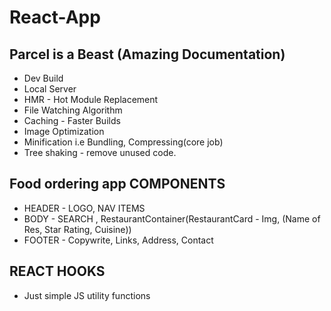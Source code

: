 # React-App




## Parcel is a Beast (Amazing Documentation)
- Dev Build
- Local Server
- HMR - Hot Module Replacement
- File Watching Algorithm 
- Caching -  Faster Builds
- Image Optimization
- Minification i.e Bundling, Compressing(core job)
- Tree shaking - remove unused code.

## Food ordering app COMPONENTS
- HEADER - LOGO, NAV ITEMS
- BODY - SEARCH , RestaurantContainer(RestaurantCard - Img, (Name of Res, Star Rating, Cuisine))
- FOOTER - Copywrite, Links, Address, Contact

## REACT HOOKS
- Just simple JS utility functions